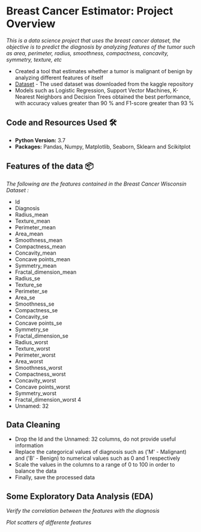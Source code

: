 # Breast Cancer Estimator: Project Overview

_This is a data science project that uses the breast cancer dataset, the objective is to predict the diagnosis by analyzing features of the tumor such as area, perimeter, radius, smoothness, compactness, concavity, symmetry, texture, etc_


* Created a tool that estimates whether a tumor is malignant of benign by analyzing different features of itself
* [Dataset](https://www.kaggle.com/uciml/breast-cancer-wisconsin-data) - The used dataset was downloaded from the kaggle repository
* Models such as Logistic Regression, Support Vector Machines, K-Nearest Neighbors and Decision Trees obtained the best performance, with accuracy values greater than 90 % and F1-score greater than 93 %

## Code and Resources Used 🛠️

* **Python Version:** 3.7
* **Packages:** Pandas, Numpy, Matplotlib, Seaborn, Sklearn and Scikitplot

## Features of the data 📦
_The following are the features contained in the Breast Cancer Wisconsin Dataset :_

* Id                      
* Diagnosis                
* Radius_mean              
* Texture_mean             
* Perimeter_mean           
* Area_mean                
* Smoothness_mean        
* Compactness_mean         
* Concavity_mean           
* Concave points_mean      
* Symmetry_mean            
* Fractal_dimension_mean   
* Radius_se                
* Texture_se               
* Perimeter_se            
* Area_se                 
* Smoothness_se         
* Compactness_se       
* Concavity_se
* Concave points_se        
* Symmetry_se              
* Fractal_dimension_se     
* Radius_worst             
* Texture_worst            
* Perimeter_worst          
* Area_worst               
* Smoothness_worst         
* Compactness_worst       
* Concavity_worst         
* Concave points_worst    
* Symmetry_worst          
* Fractal_dimension_worst  4
* Unnamed: 32  

## Data Cleaning

* Drop the Id and the Unnamed: 32 columns, do not provide useful information
* Replace the categorical values of diagnosis such as ('M' - Malignant) and ('B' - Benign) to numerical values such as 0 and 1 respectively
* Scale the values in the columns to a range of 0 to 100 in order to balance the data
* Finally, save the processed data

## Some Exploratory Data Analysis (EDA)

_Verify the correlation between the features with the diagnosis_



_Plot scatters of differente features_


